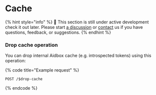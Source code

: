# Cache

{% hint style="info" %}
🚧 This section is still under active development check it out later. Please start [a discussion](https://github.com/Aidbox/Issues/discussions) or [contact](../contact-us.md) us if you have questions, feedback, or suggestions.
{% endhint %}

### Drop cache operation

You can drop internal Aidbox cache (e.g. introspected tokens) using this operation:

{% code title="Example request" %}
```http
POST /$drop-cache
```
{% endcode %}



